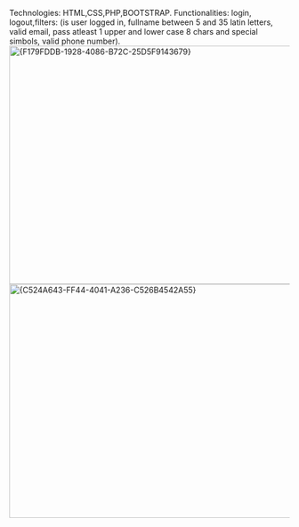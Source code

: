 Technologies: HTML,CSS,PHP,BOOTSTRAP. 
Functionalities: login, logout,filters: (is user logged in, fullname between 5 and 35 latin letters, valid email, pass atleast 1 upper and lower case 8 chars and special simbols, valid phone number).
<img width="791" height="429" alt="{F179FDDB-1928-4086-B72C-25D5F9143679}" src="https://github.com/user-attachments/assets/2ca27a90-002c-4066-a342-7121dc9f6b43" />
<img width="916" height="421" alt="{C524A643-FF44-4041-A236-C526B4542A55}" src="https://github.com/user-attachments/assets/f7f04d76-c8ea-4368-bb66-c127a2d65b07" />
